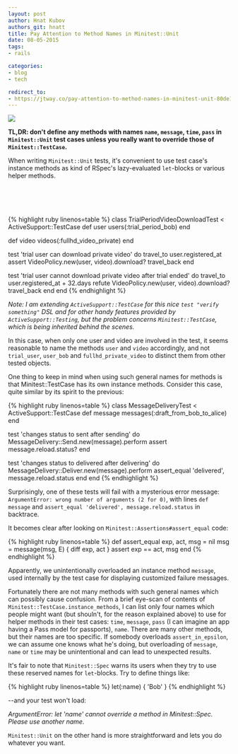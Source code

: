 ```yaml
---
layout: post
author: Hnat Kubov
authors_git: hnatt
title: Pay Attention to Method Names in Minitest::Unit
date: 08-05-2015
tags:
- rails

categories:
- blog
- tech

redirect_to:
- https://jtway.co/pay-attention-to-method-names-in-minitest-unit-80de16d9c05f
---
```


<img src="https://cloud.githubusercontent.com/assets/5908100/7536556/915f937e-f599-11e4-919f-e64d4fbbe445.jpg" class="left" style="margin-right: 1em;" />

**TL,DR: don't define any methods with names `name`, `message`, `time`, `pass` in `Minitest::Unit` test cases unless you really want to override those of `Minitest::TestCase`.**

When writing `Minitest::Unit` tests, it's convenient to use test case's instance methods as kind of RSpec's lazy-evaluated `let`-blocks or various helper methods.
<br><br><br><br><br>


<!--cut-->

{% highlight ruby linenos=table %}
class TrialPeriodVideoDownloadTest < ActiveSupport::TestCase
  def user
    users(:trial_period_bob)
  end

  def video
    videos(:fullhd_video_private)
  end

  test 'trial user can download private video' do 
    travel_to user.registered_at
    assert VideoPolicy.new(user, video).download?
    travel_back
  end

  test 'trial user cannot download private video after trial ended' do 
    travel_to user.registered_at + 32.days
    refute VideoPolicy.new(user, video).download?
    travel_back
  end
end
{% endhighlight %}

*Note: I am extending `ActiveSupport::TestCase` for this nice `test "verify something"` DSL and for other handy features provided by `ActiveSupport::Testing`, but the problem concerns `Minitest::TestCase`, which is being inherited behind the scenes.*

In this case, when only one user and video are involved in the test, it seems reasonable to name the methods `user` and `video` accordingly, and not `trial_user`, `user_bob` and `fullhd_private_video` to distinct them from other tested objects.

One thing to keep in mind when using such general names for methods is that Minitest::TestCase has its own instance methods. Consider this case, quite similar by its spirit to the previous:

{% highlight ruby linenos=table %}
class MessageDeliveryTest < ActiveSupport::TestCase 
  def message 
    messages(:draft_from_bob_to_alice)
  end 

  test 'changes status to sent after sending' do 
    MessageDelivery::Send.new(message).perform 
    assert message.reload.status?
  end

  test 'changes status to delivered after delivering' do 
    MessageDelivery::Deliver.new(message).perform 
    assert_equal 'delivered', message.reload.status
  end
end
{% endhighlight %}

Surprisingly, one of these tests will fail with a mysterious error message: `ArgumentError: wrong number of arguments (2 for 0)`, with lines `def message` and `assert_equal 'delivered', message.reload.status` in backtrace.

It becomes clear after looking on `Minitest::Assertions#assert_equal` code:

{% highlight ruby linenos=table %}
def assert_equal exp, act, msg = nil
  msg = message(msg, E) { diff exp, act }
  assert exp == act, msg
end
{% endhighlight %}

Apparently, we unintentionally overloaded an instance method `message`, used internally by the test case for displaying customized failure messages.

Fortunately there are not many methods with such general names which can possibly cause confusion. From a brief eye-scan of contents of `Minitest::TestCase.instance_methods`, I can list only four names which people might want (but shouln't, for the reason explained above) to use for helper methods in their test cases: `time`, `message`, `pass` (I can imagine an app having a Pass model for passports), `name`. There are many other methods, but their names are too specific. If somebody overloads `assert_in_epsilon`, we can assume one knows what he's doing, but overloading of `message`, `name` or `time` may be unintentional and can lead to unexpected results.

It's fair to note that `Minitest::Spec` warns its users when they try to use these reserved names for `let`-blocks. Try to define things like:

{% highlight ruby linenos=table %}
let(:name) { 'Bob' }
{% endhighlight %}

--and your test won't load:

*ArgumentError: let 'name' cannot override a method in Minitest::Spec. Please use another name.*

`Minitest::Unit` on the other hand is more straightforward and lets you do whatever you want.
